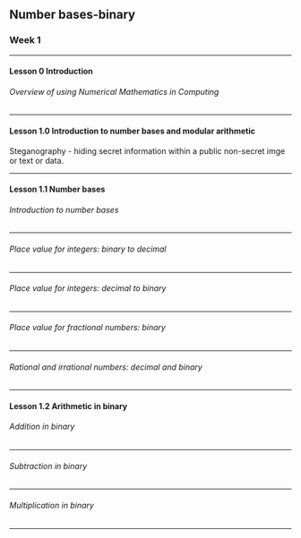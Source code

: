 ## Number bases-binary

### Week 1

---

#### Lesson 0 Introduction

<h6>Overview of using Numerical Mathematics in Computing</h6>

---

#### Lesson 1.0 Introduction to number bases and modular arithmetic

Steganography - hiding secret information within a public non-secret imge or text or data.

---

#### Lesson 1.1 Number bases

<h6>Introduction to number bases</h6>

---

<h6>Place value for integers: binary to decimal</h6>

---

<h6>Place value for integers: decimal to binary</h6>

---

<h6>Place value for fractional numbers: binary</h6>

---

<h6>Rational and irrational numbers: decimal and binary</h6>

---

#### Lesson 1.2 Arithmetic in binary

<h6>Addition in binary</h6>

---

<h6>Subtraction in binary</h6>

---

<h6>Multiplication in binary</h6>

---
